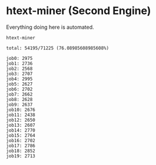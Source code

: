 # htext-miner (Second Engine)

Everything doing here is automated.

```
htext-miner

total: 54195/71225 (76.08985608985608%)

job0: 2975
job1: 2736
job2: 2568
job3: 2707
job4: 2995
job5: 2627
job6: 2702
job7: 2662
job8: 2628
job9: 2637
job10: 2676
job11: 2438
job12: 2650
job13: 2607
job14: 2770
job15: 2764
job16: 2702
job17: 2786
job18: 2852
job19: 2713
```